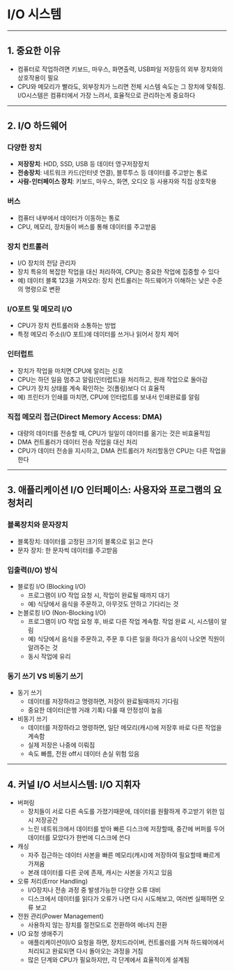 # I/O 시스템
---
## 1. 중요한 이유
- 컴퓨터로 작업하려면 키보드, 마우스, 화면출력, USB파일 저장등의 외부 장치와의 상호작용이 필요
- CPU와 메모리가 빨라도, 외부장치가 느리면 전체 시스템 속도는 그 장치에 맞춰짐. I/O시스템은 컴퓨터에서 가장 느려서, 효율적으로 관리하는게 중요하다
---
## 2. I/O 하드웨어
### 다양한 장치
- **저장장치**: HDD, SSD, USB 등 데이터 영구저장장치
- **전송장치**: 네트워크 카드(인터넷 연결), 블루투스 등 데이터를 주고받는 통로
- **사람-인터페이스 장치**: 키보드, 마우스, 화면, 오디오 등 사용자와 직접 상호작용

### 버스
- 컴퓨터 내부에서 데이터가 이동하는 통로
- CPU, 메모리, 장치들이 버스를 통해 데이터를 주고받음

### 장치 컨트롤러
- I/O 장치의 전담 관리자
- 장치 특유의 복잡한 작업을 대신 처리하여, CPU는 중요한 작업에 집중할 수 있다
- 예) 데이터 블록 123을 가져오라: 장치 컨트롤러는 하드웨어가 이해하는 낮은 수준의 명령으로 변환

### I/O포트 및 메모리 I/O
- CPU가 장치 컨트롤러와 소통하는 방법
- 특정 메모리 주소(I/O 포트)에 데이터를 쓰거나 읽어서 장치 제어

### 인터럽트
- 장치가 작업을 마치면 CPU에 알리는 신호
- CPU는 하던 일음 멈추고 알림(인터럽트)을 처리하고, 원래 작업으로 돌아감
- CPU가 장치 상태를 계속 확인하는 것(폴링)보다 더 효율적
- 예) 프린터가 인쇄를 마치면, CPU에 인터럽트를 보내서 인쇄완료를 알림

### 직접 메모리 접근(Direct Memory Access: DMA)
- 대량의 데이터를 전송할 때, CPU가 일일이 데이터를 옮기는 것은 비효율적임
- DMA 컨트롤러가 데이터 전송 작업을 대신 처리
- CPU가 데이터 전송을 지시하고, DMA 컨트롤러가 처리할동안 CPU는 다른 작업을 한다
---

## 3. 애플리케이션 I/O 인터페이스: 사용자와 프로그램의 요청처리

### 블록장치와 문자장치
- 블록장치: 데이터를 고정된 크기의 블록으로 읽고 쓴다
- 문자 장치: 한 문자씩 데이터를 주고받음

### 입출력(I/O) 방식
- 블로킹 I/O (Blocking I/O)
    - 프로그램이 I/O 작업 요청 시, 작업이 완료될 때까지 대기
    - 예) 식당에서 음식을 주문하고, 아무것도 안하고 기다리는 것
- 논블로킹 I/O (Non-Blocking I/O)
    - 프로그램이 I/O 작업 요청 후, 바로 다른 작업 계속함. 작업 완료 시, 시스템이 알림
    - 예) 식당에서 음식을 주문하고, 주문 후 다른 일을 하다가 음식이 나오면 직원이 알려주는 것
    - 동시 작업에 유리

### 동기 쓰기 VS 비동기 쓰기
- 동기 쓰기
    - 데이터를 저장하라고 명령하면, 저장이 완료될때까지 기다림
    - 중요한 데이터(은행 거래 기록) 다룰 때 안정성이 높음
- 비동기 쓰기
    - 데이터를 저장하라고 명령하면, 일단 메모리(캐시)에 저장후 바로 다른 작업을 계속함
    - 실제 저장은 나중에 이뤄짐
    - 속도 빠름, 전원 off시 데이터 손실 위험 있음

---

## 4. 커널 I/O 서브시스템: I/O 지휘자
- 버퍼링
    - 장치들이 서로 다른 속도를 가졌기때문에, 데이터를 원활하게 주고받기 위한 임시 저장공간
    - 느린 네트워크에서 데이터를 받아 빠른 디스크에 저장할때, 중간에 버퍼를 두어 데이터를 모았다가 한번에 디스크에 쓴다
- 캐싱
    - 자주 접근하는 데이터 사본을 빠른 메모리(캐시)에 저장하여 필요할때 빠르게 가져옴
    - 본래 데이터를 다른 곳에 존재, 캐시는 사본을 가지고 있음
- 오류 처리(Error Handling)
    - I/O장치나 전송 과정 중 발생가능한 다양한 오류 대비
    - 디스크에서 데이터를 읽다가 오류가 나면 다시 시도해보고, 여러번 실패하면 오류 보고
- 전원 관리(Power Management)
    - 사용하지 않는 장치를 절전모드로 전환하여 에너지 전환
- I/O 요청 생애주기
    - 애플리케이션이I/O 요청을 하면, 장치드라이버, 컨트롤러를 거쳐 하드웨어에서 처리되고 완료되면 다시 돌아오는 과정을 거침
    - 많은 단계와 CPU가 필요하지만, 각 단계에서 효율적이게 설계됨
